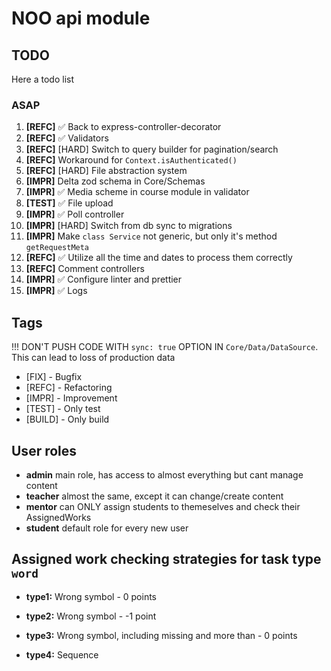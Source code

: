 # NOO api module

## TODO

Here a todo list

### ASAP

1. **[REFC]** ✅ Back to express-controller-decorator
2. **[REFC]** ✅ Validators
3. **[REFC]** [HARD] Switch to query builder for pagination/search
4. **[REFC]** Workaround for `Context.isAuthenticated()`
5. **[REFC]** [HARD] File abstraction system
6. **[IMPR]** Delta zod schema in Core/Schemas
7. **[IMPR]** ✅ Media scheme in course module in validator
8. **[TEST]** ✅ File upload
9. **[IMPR]** ✅ Poll controller
10. **[IMPR]** [HARD] Switch from db sync to migrations
11. **[IMPR]** Make `class Service` not generic, but only it's method `getRequestMeta`
12. **[REFC]** ✅ Utilize all the time and dates to process them correctly
13. **[REFC]** Comment controllers
14. **[IMPR]** ✅ Configure linter and prettier
15. **[IMPR]** ✅ Logs

## Tags

!!! DON'T PUSH CODE WITH `sync: true` OPTION IN `Core/Data/DataSource`. This can lead to loss of production data

- [FIX] - Bugfix
- [REFC] - Refactoring
- [IMPR] - Improvement
- [TEST] - Only test
- [BUILD] - Only build

## User roles

- **admin** main role, has access to almost everything but cant manage content
- **teacher** almost the same, except it can change/create content
- **mentor** can ONLY assign students to themeselves and check their AssignedWorks
- **student** default role for every new user

## Assigned work checking strategies for task type `word`

- **type1:** Wrong symbol - 0 points

- **type2:** Wrong symbol - -1 point

- **type3:** Wrong symbol, including missing and more than - 0 points

- **type4:** Sequence
